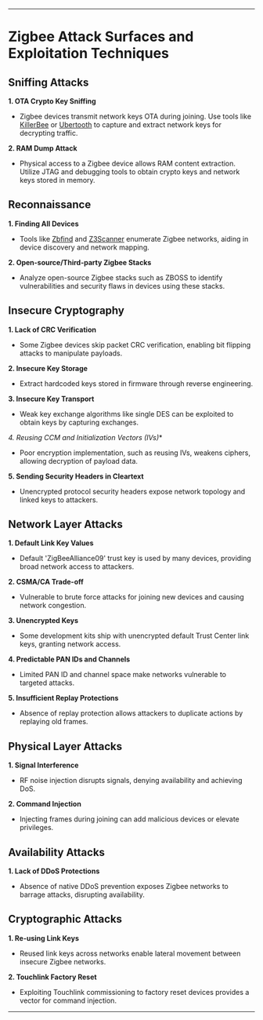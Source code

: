 

---

# Zigbee Attack Surfaces and Exploitation Techniques

## Sniffing Attacks

**1. OTA Crypto Key Sniffing**
- Zigbee devices transmit network keys OTA during joining. Use tools like [KillerBee](https://github.com/riverloopsec/killerbee) or [Ubertooth](https://github.com/greatscottgadgets/ubertooth) to capture and extract network keys for decrypting traffic.

**2. RAM Dump Attack**
- Physical access to a Zigbee device allows RAM content extraction. Utilize JTAG and debugging tools to obtain crypto keys and network keys stored in memory.

## Reconnaissance  

**1. Finding All Devices**
- Tools like [Zbfind](https://github.com/nccgroup/zbfind) and [Z3Scanner](https://github.com/IoTsec/Z3Scanner) enumerate Zigbee networks, aiding in device discovery and network mapping.

**2. Open-source/Third-party Zigbee Stacks**
- Analyze open-source Zigbee stacks such as ZBOSS to identify vulnerabilities and security flaws in devices using these stacks.

## Insecure Cryptography

**1. Lack of CRC Verification**
- Some Zigbee devices skip packet CRC verification, enabling bit flipping attacks to manipulate payloads.

**2. Insecure Key Storage**
- Extract hardcoded keys stored in firmware through reverse engineering.

**3. Insecure Key Transport**
- Weak key exchange algorithms like single DES can be exploited to obtain keys by capturing exchanges.

**4. Reusing CCM* and Initialization Vectors (IVs)**
- Poor encryption implementation, such as reusing IVs, weakens ciphers, allowing decryption of payload data.

**5. Sending Security Headers in Cleartext**
- Unencrypted protocol security headers expose network topology and linked keys to attackers.

## Network Layer Attacks

**1. Default Link Key Values**
- Default 'ZigBeeAlliance09' trust key is used by many devices, providing broad network access to attackers.

**2. CSMA/CA Trade-off**
- Vulnerable to brute force attacks for joining new devices and causing network congestion.

**3. Unencrypted Keys**
- Some development kits ship with unencrypted default Trust Center link keys, granting network access.

**4. Predictable PAN IDs and Channels**
- Limited PAN ID and channel space make networks vulnerable to targeted attacks.

**5. Insufficient Replay Protections**
- Absence of replay protection allows attackers to duplicate actions by replaying old frames.

## Physical Layer Attacks 

**1. Signal Interference**
- RF noise injection disrupts signals, denying availability and achieving DoS.

**2. Command Injection**
- Injecting frames during joining can add malicious devices or elevate privileges.

## Availability Attacks

**1. Lack of DDoS Protections**
- Absence of native DDoS prevention exposes Zigbee networks to barrage attacks, disrupting availability.

## Cryptographic Attacks

**1. Re-using Link Keys**
- Reused link keys across networks enable lateral movement between insecure Zigbee networks.

**2. Touchlink Factory Reset** 
- Exploiting Touchlink commissioning to factory reset devices provides a vector for command injection.

---
